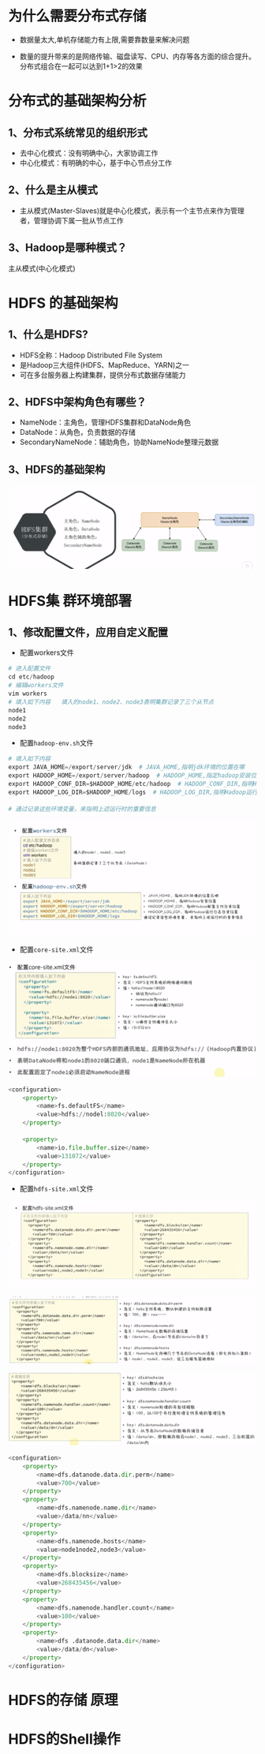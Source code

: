 # 为什么需要分布式存储

- 数据量太大,单机存储能力有上限,需要靠数量来解决问题

- 数量的提升带来的是网络传输、磁盘读写、CPU、内存等各方面的综合提升。分布式组合在一起可以达到1+1>2的效果

# 分布式的基础架构分析

## 1、分布式系统常见的组织形式

- 去中心化模式：没有明确中心，大家协调工作
- 中心化模式：有明确的中心，基于中心节点分工作

## 2、什么是主从模式

- 主从模式(Master-Slaves)就是中心化模式，表示有一个主节点来作为管理者，管理协调下属一批从节点工作

## 3、Hadoop是哪种模式？

主从模式(中心化模式)

# HDFS 的基础架构

## 1、什么是HDFS?

- HDFS全称：Hadoop Distributed File System
- 是Hadoop三大组件(HDFS、MapReduce、YARN)之一
- 可在多台服务器上构建集群，提供分布式数据存储能力

## 2、HDFS中架构角色有哪些？

- NameNode：主角色，管理HDFS集群和DataNode角色
- DataNode：从角色，负责数据的存储
- SecondaryNameNode：辅助角色，协助NameNode整理元数据

## 3、HDFS的基础架构

![image-20230921193626860](assets/image-20230921193626860.png)

# HDFS集 群环境部署

## 1、修改配置文件，应用自定义配置

- 配置workers文件

```python
# 进入配置文件
cd etc/hadoop
# 编辑workers文件
vim workers
# 填入如下内容   填入的node1、node2、node3表明集群记录了三个从节点
node1
node2
node3      
```



- 配置`hadoop-env.sh`文件

```python
# 填入如下内容
export JAVA_HOME=/export/server/jdk  # JAVA_HOME,指明jdk环境的位置在哪
export HADOOP_HOME=/export/server/hadoop  # HADOOP_HOME,指定hadoop安装位置
export HADOOP_CONF_DIR=$HADOOP_HOME/etc/hadoop  # HADOOP_CONF_DIR,指明Hadoop配置文件目录位置
export HADOOP_LOG_DIR=$HADOOP_HOME/logs  # HADOOP_LOG_DIR,指明Hadoop运行目录位置

# 通过记录这些环境变量，来指明上述运行时的重要信息
```



![image-20230922151031615](assets/image-20230922151031615.png)

- 配置`core-site.xml`文件

![image-20230922152540778](assets/image-20230922152540778.png)

```python
<configuration>
	<property>
		<name>fs.defaultFS</name>
		<value>hdfs://nodel:8020</value>
	</property>
            
	<property>
		<name>io.file.buffer.size</name>
		<value>131072</value>
	</property>
</configuration>

```

- 配置`hdfs-site.xml`文件

![image-20230922153223626](assets/image-20230922153223626.png)

![image-20230922153806490](assets/image-20230922153806490.png)

![image-20230922153910219](assets/image-20230922153910219.png)

```python
<configuration>
	<property>
		<name>dfs.datanode.data.dir.perm</name>
		<value>700</value>
	</property>
	<property>
		<name>dfs.namenode.name.dir</name>
		<value>/data/nn</value>
	</property>
	<property>
		<name>dfs.namenode.hosts</name>
		<value>node1node2,node3</value>
	</property>
    <property>
		<name>dfs.blocksize</name>
		<value>268435456</value>
	</property>
	<property>
		<name>dfs.namenode.handler.count</name>
		<value>100</value>
	</property>
	<property>
		<name>dfs .datanode.data.dir</name>
		<value>/data/dn</value>
	</property>
</configuration>


```





# HDFS的存储 原理



# HDFS的Shell操作